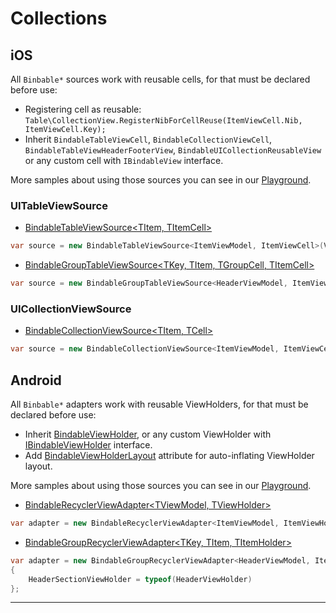 # Collections

## iOS

All `Binbable*` sources work with reusable cells, for that must be declared before use:

- Registering cell as reusable:
`Table\CollectionView.RegisterNibForCellReuse(ItemViewCell.Nib, ItemViewCell.Key);`
- Inherit `BindableTableViewCell`, `BindableCollectionViewCell`, `BindableTableViewHeaderFooterView`, `BindableUICollectionReusableView` or any custom cell with `IBindableView` interface.

More samples about using those sources you can see in our [Playground](https://github.com/Softeq/XToolkit.WhiteLabel/tree/master/samples/Playground/Playground.iOS/ViewControllers/Collections).

### UITableViewSource

- [BindableTableViewSource<TItem, TItemCell>](xref:Softeq.XToolkit.Bindings.iOS.Bindable.BindableTableViewSource`2)

```cs
var source = new BindableTableViewSource<ItemViewModel, ItemViewCell>(ViewModel.Items);
```

- [BindableGroupTableViewSource<TKey, TItem, TGroupCell, TItemCell>](xref:Softeq.XToolkit.Bindings.iOS.Bindable.BindableGroupCollectionViewSource`4)

```cs
var source = new BindableGroupTableViewSource<HeaderViewModel, ItemViewModel, HeaderViewCell, ItemViewCell>(TableView, ViewModel.Items);
```

### UICollectionViewSource

- [BindableCollectionViewSource<TItem, TCell>](xref:Softeq.XToolkit.Bindings.iOS.Bindable.BindableCollectionViewSource`2)

```cs
var source = new BindableCollectionViewSource<ItemViewModel, ItemViewCell>(ViewModel.Items);
```

## Android

All `Binbable*` adapters work with reusable ViewHolders, for that must be declared before use:

- Inherit [BindableViewHolder](xref:Softeq.XToolkit.Bindings.Droid.Bindable.BindableViewHolder`1), or any custom ViewHolder with [IBindableViewHolder](xref:Softeq.XToolkit.Bindings.Droid.Bindable.IBindableViewHolder) interface.
- Add [BindableViewHolderLayout](xref:Softeq.XToolkit.Bindings.Droid.Bindable.BindableViewHolderLayoutAttribute) attribute for auto-inflating ViewHolder layout.

More samples about using those sources you can see in our [Playground](https://github.com/Softeq/XToolkit.WhiteLabel/tree/master/samples/Playground/Playground.Droid/Views/Collections).

- [BindableRecyclerViewAdapter<TViewModel, TViewHolder>](xref:Softeq.XToolkit.Bindings.Droid.Bindable.BindableRecyclerViewAdapter`2)

```cs
var adapter = new BindableRecyclerViewAdapter<ItemViewModel, ItemViewHolder>(ViewModel.Items);
```

- [BindableGroupRecyclerViewAdapter<TKey, TItem, TItemHolder>](xref:Softeq.XToolkit.Bindings.Droid.Bindable.BindableRecyclerViewAdapter`3)

```cs
var adapter = new BindableGroupRecyclerViewAdapter<HeaderViewModel, ItemViewModel, ItemViewHolder>(ViewModel.Items)
{
    HeaderSectionViewHolder = typeof(HeaderViewHolder)
};
```

---
